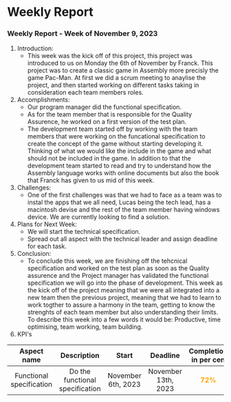 # Weekly Report
### Weekly Report - Week of November 9, 2023
1. Introduction:
    - This week was the kick off of this project, this project was introduced to us on Monday the 6th of November by Franck. This project was to create a classic game in Assembly more precisly the game Pac-Man. At first we did a scrum meeting to anaylise the project, and then started working on different tasks taking in consideration each team members roles.
2. Accomplishments:
    - Our program manager did the functional specification.
    - As for the team member that is responsible for the Quality Assurence, he worked on a first version of the test plan.
    - The development team started off by working with the team members that were working on the funcational specification to create the concept of the game without starting developing it. Thinking of what we would like the include in the game and what should not be included in the game. In addition to that the development team started to read and try to understand how the Assembly language works with online documents but also the book that Franck has given to us mid of this week.
3. Challenges:
    - One of the first challenges was that we had to face as a team was to instal the apps that we all need, Lucas being the tech lead, has a macintosh devise and the rest of the team member having windows device. We are currently looking to find a solution.
4. Plans for Next Week:
    - We will start the technical specification.
    - Spread out all aspect with the technical leader and assign deadline for each task.
5. Conclusion:
    - To conclude this week, we are finishing off the tehcnical specification and worked on the test plan as soon as the Quality assurence and the Project manager has validated the functional specification we will go into the phase of development. This week as the kick off of the project meaning that we were all integrated into a new team then the previous project, meaning that we had to learn to work togther to assure a harmony in the team, getting to know the strenghts of each team member but also understanding their limits. To describe this week into a few words it would be: Productive, time optimising, team working, team building.
6. KPI's
<!-- >KPI's template
>
>Aspect name
>
>Description. Status of the task.
>
>Accomptable people.  
>
>|Start|Deadline|Completion in per cen|
>|:-:|:-:|:-:|
>|||<span style=color:green>Complete in time</span>|
>|||<span style=color:orange>Late but always in time</span>|
>|||<span style=color:red>Deadline crossed</span>| -->



|Aspect name|Description|Start|Deadline|Completion in per cen|
|:-:|:-:|:-:|:-:|:-:|
|Functional specification|Do the functional specification|November 6th, 2023|November 13th, 2023|<span style=color:orange>**72%**</span>|

<!-- |Aspect name|Description|Start|Deadline|Completion in per cen|
|:-:|:-:|:-:|:-:|:-:|
|Technical specification|||November 27th, 2023|<span style=color:orange></span>|

|Aspect name|Description|Start|Deadline|Completion in per cen|
|:-:|:-:|:-:|:-:|:-:|
|Test plan|||December 8th, 2023|<span style=color:orange></span>|

|Aspect name|Description|Start|Deadline|Completion in per cen|
|:-:|:-:|:-:|:-:|:-:|
|Working prototype||November 6th, 2023|November 13th, 2023|<span style=color:orange></span>|

|Aspect name|Description|Start|Deadline|Completion in per cen|
|:-:|:-:|:-:|:-:|:-:|
|Final product||November 6th, 2023|November 13th, 2023|<span style=color:orange></span>| -->